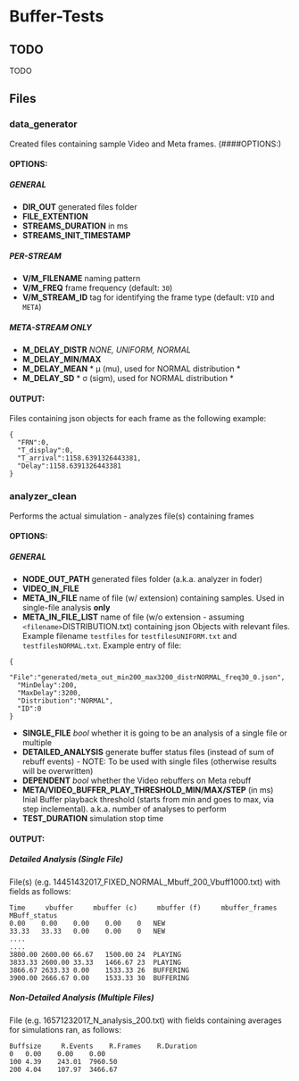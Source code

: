 # Buffer-Tests


## TODO

TODO


## Files


### data_generator
Created files containing sample Video and Meta frames. (####OPTIONS:)

#### OPTIONS:
##### GENERAL 
* **DIR_OUT** generated files folder
* **FILE_EXTENTION** 
* **STREAMS_DURATION** in ms
* **STREAMS_INIT_TIMESTAMP**
##### PER-STREAM
* **V/M_FILENAME** naming pattern
* **V/M_FREQ** frame frequency (default: `30`)
* **V/M_STREAM_ID** tag for identifying the frame type (default: `VID` and `META`)
##### META-STREAM ONLY
* **M_DELAY_DISTR** *NONE, UNIFORM, NORMAL*
* **M_DELAY_MIN/MAX**
* **M_DELAY_MEAN** * μ (mu), used for NORMAL distribution *
* **M_DELAY_SD** * σ (sigm), used for NORMAL distribution *

#### OUTPUT:
Files containing json objects for each frame as the following example:
```
{
  "FRN":0,
  "T_display":0,
  "T_arrival":1158.6391326443381,
  "Delay":1158.6391326443381
}
```


### analyzer_clean
Performs the actual simulation - analyzes file(s) containing frames

#### OPTIONS:
##### GENERAL 
* **NODE_OUT_PATH** generated files folder (a.k.a. analyzer in foder)
* **VIDEO_IN_FILE**
* **META_IN_FILE** name of file (w/ extension) containing samples. Used in single-file analysis __only__
* **META_IN_FILE_LIST** name of file (w/o extension - assuming `<filename>`DISTRIBUTION.txt) containing json Objects with relevant files. Example filename `testfiles` for `testfilesUNIFORM.txt` and `testfilesNORMAL.txt`. Example entry of file:
```
{
  "File":"generated/meta_out_min200_max3200_distrNORMAL_freq30_0.json",
  "MinDelay":200,
  "MaxDelay":3200,
  "Distribution":"NORMAL",
  "ID":0
}
```
* **SINGLE_FILE** _bool_ whether it is going to be an analysis of a single file or multiple 
* **DETAILED_ANALYSIS** generate buffer status files (instead of sum of rebuff events) - NOTE: To be used with single files (otherwise results will be overwritten)
* **DEPENDENT** _bool_ whether the Video rebuffers on Meta rebuff
* **META/VIDEO_BUFFER_PLAY_THRESHOLD_MIN/MAX/STEP** (in ms) Inial Buffer playback threshold (starts from min and goes to max, via step inclemental). a.k.a. number of analyses to perform
* **TEST_DURATION** simulation stop time 

#### OUTPUT:
##### Detailed Analysis (Single File)
File(s) (e.g. 14451432017_FIXED_NORMAL_Mbuff_200_Vbuff1000.txt) with fields as follows:
```
Time 	 vbuffer 	 mbuffer (c) 	 mbuffer (f) 	 mbuffer_frames 	 MBuff_status
0.00	0.00	0.00	0.00	0	NEW
33.33	33.33	0.00	0.00	0	NEW
....
....
3800.00	2600.00	66.67	1500.00	24	PLAYING
3833.33	2600.00	33.33	1466.67	23	PLAYING
3866.67	2633.33	0.00	1533.33	26	BUFFERING
3900.00	2666.67	0.00	1533.33	30	BUFFERING
```
##### Non-Detailed Analysis (Multiple Files)
File (e.g. 16571232017_N_analysis_200.txt) with fields containing averages for simulations ran, as follows:
```
Buffsize 	 R.Events 	 R.Frames 	 R.Duration 
0	0.00	0.00	0.00
100	4.39	243.01	7960.50
200	4.04	107.97	3466.67
```